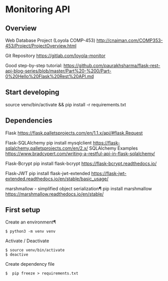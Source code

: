 # Monitoring API

## Overview
Web Database Project (Loyola COMP-453)
http://cnaiman.com/COMP353-453/Project/ProjectOverview.html

Git Repository
https://gitlab.com/loyola-monitor

Good step-by-step tutorial:
https://github.com/paurakhsharma/flask-rest-api-blog-series/blob/master/Part%20-%200/Part-0%20Hello%20Flask%20Rest%20API.md

## Start developing
source venv/bin/activate && pip install -r requirements.txt

## Dependencies
Flask
    https://flask.palletsprojects.com/en/1.1.x/api/#flask.Request
    
Flask-SQLAlchemy
    pip install mysqlclient 
    https://flask-sqlalchemy.palletsprojects.com/en/2.x/
    SQLAlchemy Examples
    https://www.bradcypert.com/writing-a-restful-api-in-flask-sqlalchemy/

Flask-Bcrypt
    pip install flask-bcrypt
    https://flask-bcrypt.readthedocs.io/
    
Flask-JWT
    pip install flask-jwt-extended
    https://flask-jwt-extended.readthedocs.io/en/stable/basic_usage/
    
marshmallow - simplified object serialization¶
    pip install marshmallow
    https://marshmallow.readthedocs.io/en/stable/

## First setup
Create an environment¶
```
$ python3 -m venv venv
```

Activate / Deactivate
```
$ source venv/bin/activate
$ deactive
```

Create dependency file
```
$  pip freeze > requirements.txt
```
